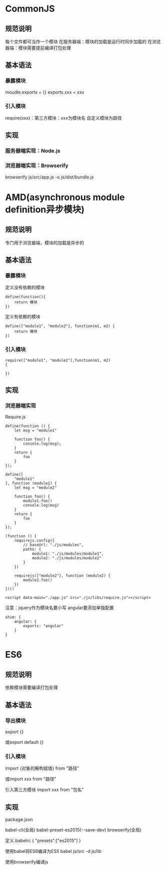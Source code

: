 # CommonJS

## 规范说明

每个文件都可当作一个模块
在服务器端：模块的加载是运行时同步加载的
在浏览器端：模块需要提前编译打包处理

## 基本语法

### 暴露模块

moudle.exports = {}
exports.xxx = xxx

### 引入模块

require(xxx)：第三方模块：xxx为模块名
自定义模块为路径

## 实现

### 服务器端实现：Node.js

### 浏览器端实现：Browserify

browserify js/src/app.js -o js/dist/bundle.js

# AMD(asynchronous module definition异步模块)

## 规范说明

专门用于浏览器端，模块的加载是异步的

## 基本语法

### 暴露模块

定义没有依赖的模块

```
define(function(){
    return 模块
})
```

定义有依赖的模块

```
define(["module1", "module2"], function(m1, m2) {
    return 模块
})
```

### 引入模块

```
require(["module1", "module2"],function(m1, m2) 
{
    
})
```

## 实现

### 浏览器端实现

Require.js

```
define(function () {
    let msg = "module1"

    function foo() {
        console.log(msg);
    }
    return {
        foo
    }
});
```

```
define([
    "module1"
], function (module1) {
    let msg = "module2"

    function foo() {
        module1.foo()
        console.log(msg)
    }
    return {
        foo
    }
});
```

```
(function () {
    requirejs.config({
        // baseUrl: "./js/modules",
        paths: {
            module1: "./js/modules/module1",
            module2: "./js/modules/module2"
        }
    })

    requirejs(["module2"], function (module2) {
        module2.foo()
    })
})()
```

```
<script data-main="./app.js" src="./js/libs/require.js"></script>
```

注意：jquery作为模块名要小写
angular要添加单独配置
```
shim: {
    angular: {
        exports: "angular"
    }
}
```

# ES6

## 规范说明

依赖模块需要编译打包处理

## 基本语法

### 导出模块

export {}

或export default {}

### 引入模块

import {对象的解构赋值} from "路径"

或import xxx from "路径"

引入第三方模块
import xxx from "包名"

## 实现

package.json

babel-cli(全局) babel-preset-es2015(--save-dev) browserify(全局)

定义.babelrc
{
    "presets":["es2015"]
}

使用babel将ES6编译为ES5
babel js/src -d js/lib

使用browserify编译js